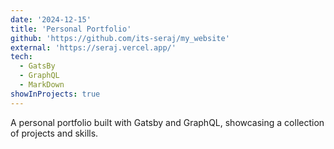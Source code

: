 ```yaml
---
date: '2024-12-15'
title: 'Personal Portfolio'
github: 'https://github.com/its-seraj/my_website'
external: 'https://seraj.vercel.app/'
tech:
  - GatsBy
  - GraphQL
  - MarkDown
showInProjects: true
---
```


A personal portfolio built with Gatsby and GraphQL, showcasing a collection of projects and skills.
